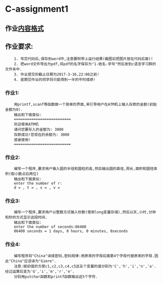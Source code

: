 # C-assignment1

## 作业[内容格式](https://github.com/jfzhang95/C-Language-Programming-Assignment/blob/master/%E4%BD%9C%E4%B8%9A%E6%8F%90%E4%BA%A4%E6%A0%BC%E5%BC%8F.pdf)

## 作业要求:
        1. 写完代码后,保存到word中,注意要附带上运行结果(截图后把图片放在代码后面)!
        2. 把word文件导出为pdf,将pdf的名字保存为"1-姓名-学号"然后发到c语言学习群的文件夹中.
        3. 作业提交的截止日期为2017-3-16,22:00之前!
        4. 逾期交作业的同学将只能得到一半的平时成绩!

### 作业1:
        用printf,scanf等函数做一个简单的界面,来引导用户在ATM机上输入存款的金额(初始金额为0).
        输出和下面类似:
        ==========================
        欢迎使用ATM机
        请问您要存入的金额为: 3000       
        存款成功!您现在的余额为: 3000
        感谢使用!     
        ==========================
        
### 作业2:
        编写一个程序,要求用户输入圆的半径和圆柱的高,然后输出圆的直径,周长,面积和圆柱体积(取小数点后两位)
        输出和下面类似:
        enter the number of r:        
        d = , t = , s = , v = 

### 作业3:
        编写一个程序,要求用户以整数方式输入秒数(使用long变量存储),然后以天,小时,分钟和秒的方式显示这段时间.
        输出和下面类似:
        enter the number of seconds:86400        
        86400 seconds = 1 days, 0 hours, 0 minutes, 0seconds

### 作业4:
        编写程序将"China"译成密码,密码规律:用原来的字母后面第4个字母代替原来的字母.因此"China"应该译为"Gimre".
        注意:赋初值的方使c1,c2,c3,c4,c5这五个变量的值分别为'C','h','i','n','a'.经过运算后变为'G','i','m','r','e'.
        分别用putchar函数和printf函数输出这5个字符.
